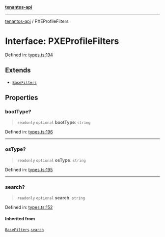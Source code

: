 [**tenantos-api**](../README.md)

***

[tenantos-api](../globals.md) / PXEProfileFilters

# Interface: PXEProfileFilters

Defined in: [types.ts:194](https://github.com/shadmanZero/tenantos-api/blob/1c7b7035084787c8e7500a348d67d47efa9ca53a/src/types.ts#L194)

## Extends

- [`BaseFilters`](BaseFilters.md)

## Properties

### bootType?

> `readonly` `optional` **bootType**: `string`

Defined in: [types.ts:196](https://github.com/shadmanZero/tenantos-api/blob/1c7b7035084787c8e7500a348d67d47efa9ca53a/src/types.ts#L196)

***

### osType?

> `readonly` `optional` **osType**: `string`

Defined in: [types.ts:195](https://github.com/shadmanZero/tenantos-api/blob/1c7b7035084787c8e7500a348d67d47efa9ca53a/src/types.ts#L195)

***

### search?

> `readonly` `optional` **search**: `string`

Defined in: [types.ts:152](https://github.com/shadmanZero/tenantos-api/blob/1c7b7035084787c8e7500a348d67d47efa9ca53a/src/types.ts#L152)

#### Inherited from

[`BaseFilters`](BaseFilters.md).[`search`](BaseFilters.md#search)

